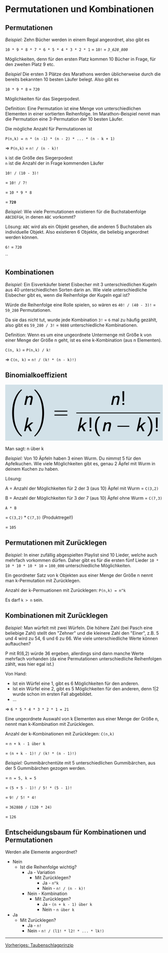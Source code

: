 # Permutationen und Kombinationen
## Permutationen
*Beispiel:* Zehn Bücher werden in einem Regal angeordnet, also gibt es

`10 * 9 * 8 * 7 * 6 * 5 * 4 * 3 * 2 * 1` = `10!` = _`3_628_800`_

Möglichkeiten, denn für den ersten Platz kommen 10 Bücher in Frage, für den zweiten Platz 9 etc.

*Beispiel*
Die ersten 3 Plätze des Marathons werden üblicherweise durch die bereits bekannten 10 besten Läufer belegt. Also gibt es

`10 * 9 * 8` = `720`

Möglichkeiten für das Siegerpodest.

Definition: Eine Permutation ist eine Menge von unterschiedlichen Elementen in einer sortierten Reihenfolge.
Im Marathon-Beispiel nennt man die Permutation eine 3-Permutation der 10 besten Läufer.

Die mögliche Anzahl für Permutationen ist

`P(n,k) = n * (n -1) * (n - 2) * ... * (n - k + 1)`

=> `P(n,k)` = `n! / (n - k)!`

`k` ist die Größe des Siegerpodest  
`n` ist die Anzahl der in Frage kommenden Läufer

`10! / (10 - 3)!`

= `10! / 7!`

= `10 * 9 * 8`

= __`720`__

*Beispiel:*
Wie viele Permutationen existieren für die Buchstabenfolge `ABCDEFGH`, in denen `ABC` vorkommt?

Lösung: `ABC` wird als ein Objekt gesehen, die anderen 5 Buchstaben als individuelle Objekt. Also existieren 6 Objekte, die beliebig angeordnet werden können. 

`6!` = `720`

``

## Kombinationen
*Beispiel:* Ein Eisverkäufer bietet Eisbecher mit 3 unterschiedlichen Kugeln aus 40 unterschiedlichen Sorten darin an. Wie viele unterschiedliche Eisbecher gibt es, wenn die Reihenfolge der Kugeln egal ist?

Würde die Reihenfolge eine Rolle spielen, so wären es `40! / (40 - 3)!` = `59_280` Permutationen.

Da sie das nicht tut, wurde jede Kombination `3!` = `6` mal zu häufig gezählt, also gibt es `59_280 / 3!` = `9880` unterschiedliche Kombinationen. 

Definition: Wenn es um eine ungeordnete Untermenge mit Größe k von einer Menge der Größe n geht, ist es eine k-Kombination (aus n Elementen).

`C(n, k)` = `P(n,k) / k!`

=> `C(n, k)` = `n! / (k! * (n - k)!)`

## Binomialkoeffizient
![](bilder/binomialkoeffizient.png)

Man sagt: n über k

*Beispiel:* Von 10 Äpfeln haben 3 einen Wurm. Du nimmst 5 für den Apfelkuchen. Wie viele Möglichkeiten gibt es, genau 2 Äpfel mit Wurm in deinem Kuchen zu haben.

Lösung:

A = Anzahl der Möglichkeiten für 2 der 3 (aus 10) Äpfel mit Wurm = `C(3,2)`

B = Anzahl der Möglichkeiten für 3 der 7 (aus 10) Äpfel ohne Wurm = `C(7,3)`

`A * B`

= `C(3,2)` * `C(7,3)` (Produktregel!)

= `105`

## Permutationen mit Zurücklegen
*Beispiel:* In einer zufällig abgespielten Playlist sind 10 Lieder, welche auch mehrfach vorkommen dürfen. Daher gibt es für die ersten fünf Lieder `10 * 10 * 10 * 10 * 10` = `100_000` unterschiedliche Möglichkeiten.

Ein geordneter Satz von k Objekten aus einer Menge der Größe n nennt man k-Permutation mit Zurücklegen.

Anzahl der k-Permuationen mit Zurücklegen: `P(n,k) = n^k`

Es darf `k > n` sein.

## Kombinationen mit Zurücklegen
*Beispiel:* Man würfelt mit zwei Würfeln. Die höhere Zahl (bei Pasch eine beliebige Zahl) stellt den "Zehner" und die kleinere Zahl den "Einer", z.B. 5 und 4 wird zu 54, 6 und 6 zu 66. Wie viele unterschiedliche Werte können auftauchen?

P mit R(6,2) würde 36 ergeben, allerdings sind dann manche Werte mehrfach vorhanden (da eine Permutationen unterschiedliche Reihenfolgen zählt, was hier egal ist.)

Von Hand:
- Ist ein Würfel eine 1, gibt es 6 Möglichkeiten für den anderen.
- Ist ein Würfel eine 2, gibt es 5 Möglichkeiten für den anderen, denn 1|2 wurde schon im ersten Fall abgebildet.
- ...

=> `6 * 5 * 4 * 3 * 2 * 1 = 21`

Eine ungeordnete Auswahl von k Elementen aus einer Menge der Größe n, nennt man k-Kombination mit Zurücklegen.

Anzahl der k-Kombinationen mit Zurücklegen: `C(n,k)` 

= `n + k - 1 über k`

= `(n + k - 1)! / (k! * (n - 1)!)`

*Beispiel:* Gummibärchentüte mit 5 unterschiedlichen Gummibärchen, aus der 5 Gummibärchen gezogen werden.

= `n = 5, k = 5`

= `(5 + 5 - 1)! / 5! * (5 - 1)!`

= `9! / 5! * 4!`

= `362880 / (120 * 24)`

= `126`

## Entscheidungsbaum für Kombinationen und Permutationen
Werden alle Elemente angeordnet?

- Nein
  - Ist die Reihenfolge wichtig?
    - Ja - Variation
      - Mit Zurücklegen?
        - Ja - `n^k`
        - Nein - `n! / (n - k)!`
    - Nein - Kombination
      - Mit Zurücklegen?
        - Ja - `(n + k - 1) über k`
        - Nein - `n über k`
- Ja
  - Mit Zurücklegen?
    - Ja - `n!`
    - Nein - `n! / (l1! * l2! * ... * lk!)`

___
[Vorheriges: Taubenschlagprinzip](taubenschlag.md)